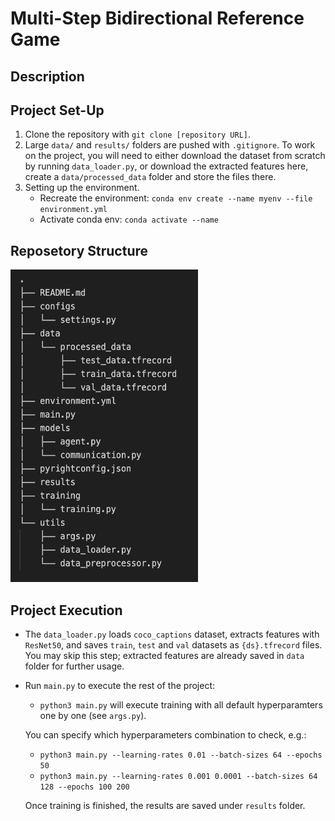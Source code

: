 # Multi-Step Bidirectional Reference Game

## Description

## Project Set-Up

1. Clone the repository with ``git clone [repository URL]``.
2. Large ``data/`` and ``results/`` folders are pushed with ``.gitignore``. 
   To work on the project, you will need to either download the dataset from scratch by running ``data_loader.py``,
   or download the extracted features here, create a ``data/processed_data`` folder and store the files there.
3. Setting up the environment. 
    * Recreate the environment: ``conda env create --name myenv --file environment.yml``
    * Activate conda env: ``conda activate --name``

## Reposetory Structure

<img src="images/repo-structure.png" width="300" height="500">

## Project Execution
- The ``data_loader.py`` loads ``coco_captions`` dataset, extracts features with ``ResNet50``, and saves ``train``, ``test`` and ``val`` datasets as ``{ds}.tfrecord`` files. You may skip this step; extracted features are already saved in ``data`` folder for further usage.
- Run ``main.py`` to execute the rest of the project:
    - ``python3 main.py`` will execute training with all default hyperparamters one by one (see ``args.py``).

    You can specify which hyperparameters combination to check, e.g.:
    - ``python3 main.py --learning-rates 0.01 --batch-sizes 64 --epochs 50``
    - ``python3 main.py --learning-rates 0.001 0.0001 --batch-sizes 64 128 --epochs 100 200``

    Once training is finished, the results are saved under ``results`` folder.